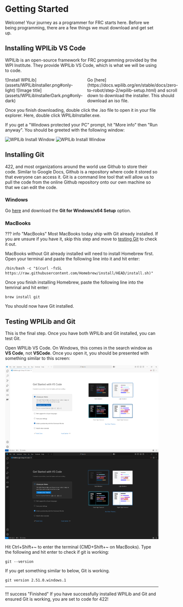 # Getting Started

Welcome! Your journey as a programmer for FRC starts here. Before we being programming, there are a few things we must download and get set up.

## Installing WPILib VS Code
WPILib is an open-source framework for FRC programming provided by the WPI Institute. They provide WPILib VS Code, which is what we will be using to code.


<div style="display: flex; align-items: center; gap: 15px;" markdown>

<div style="width: 500px;" markdown>
![Install WPILib](assets/WPILibInstaller.png#only-light)
![Image title](assets/WPILibInstallerDark.png#only-dark)
</div>

<div markdown>
Go [here](https://docs.wpilib.org/en/stable/docs/zero-to-robot/step-2/wpilib-setup.html)  
and scroll down to download the installer. This should download an iso file.
</div>

</div>

Once you finish downloading, double click the .iso file to open it in your file explorer. Here, double click WPILibInstaller.exe.

If you get a "Windows protected your PC" prompt, hit "More info" then "Run anyway". You should be greeted with the following window:

![WPILib Install Window](assets/WPILibGreeting#only-light)
![WPILib Install Window](assets/WPILibGreeting#only-dark)


## Installing Git
422, and most organizations around the world use Github to store their code. Similar to Google Docs, Github is a repository where code it stored so that everyone can access it. Git is a command line tool that will allow us to pull the code from the online Github repository onto our own machine so that we can edit the code.

### Windows
Go [here](https://git-scm.com/downloads/win) and download the __Git for Windows/x64 Setup__ option.

### MacBooks
??? info "MacBooks"
    Most MacBooks today ship with Git already installed. If you are unsure if you have it, skip this step and move to [testing Git](#testing-wpilib-and-git) to check it out.

MacBooks without Git already installed will need to install Homebrew first.
Open your terminal and paste the following line into it and hit enter:
```{ .yaml .copy }
/bin/bash -c "$(curl -fsSL https://raw.githubusercontent.com/Homebrew/install/HEAD/install.sh)"
```
Once you finish installing Homebrew, paste the following line into the temrinal and hit enter:
```{ .yaml .copy }
brew install git
```

You should now have Git installed.



## Testing WPILib and Git

This is the final step. Once you have both WPILib and Git installed, you can test Git. 

Open WPILib VS Code. On Windows, this comes in the search window as __VS Code__, not __VSCode__. Once you open it, you should be presented with something similar to this screen:

![VS Code](assets/WPILibVSCode.png#only-light)
![VS Code](assets/WPILibVSCodeDark.png#only-dark)

Hit Ctrl+Shift+~ to enter the terminal (CMD+Shift+~ on MacBooks). Type the following and hit enter to check if git is working:
```
git --version
```
If you get something similar to below, Git is working.
```
git version 2.51.0.windows.1
```

---

!!! success "Finished" 
    If you have successfully installed WPILib and Git and ensured Git is working, you are set to code for 422!
